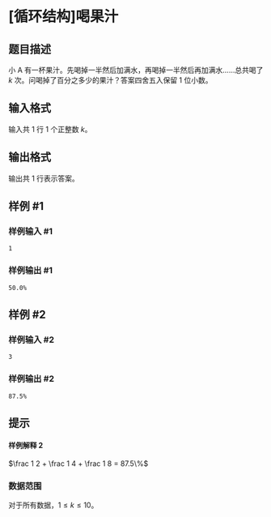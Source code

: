 # [循环结构]喝果汁

## 题目描述

小 A 有一杯果汁。先喝掉一半然后加满水，再喝掉一半然后再加满水……总共喝了 $k$ 次。问喝掉了百分之多少的果汁？答案四舍五入保留 $1$ 位小数。

## 输入格式

输入共 $1$ 行 $1$ 个正整数 $k$。

## 输出格式

输出共 $1$ 行表示答案。

## 样例 #1

### 样例输入 #1

```
1
```

### 样例输出 #1

```
50.0%
```

## 样例 #2

### 样例输入 #2

```
3
```

### 样例输出 #2

```
87.5%
```

## 提示

#### 样例解释 $2$

$\frac 1 2 + \frac 1 4 + \frac 1 8 = 87.5\%$

### 数据范围

对于所有数据，$1 \leq k\leq 10$。